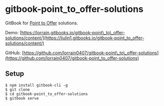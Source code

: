 # gitbook-point\_to\_offer-solutions

GitBook for [Point to Offer](https://www.nowcoder.com/ta/coding-interviews) solutions.

Demo: [https://lorrain.gitbooks.io/gitbook-point\_to\_offer-solutions/content/](https://liulin1.gitbooks.io/gitbook-point_to_offer-solutions/content/)

GitHub: [https://github.com/lorrain0407/gitbook-point\_to\_offer-solutions](https://github.com/lorrain0407/gitbook-point_to_offer-solutions)

## Setup

```shell
$ npm install gitbook-cli -g
$ git clone 
$ cd gitbook-point_to_offer-solutions
$ gitbook serve
```



